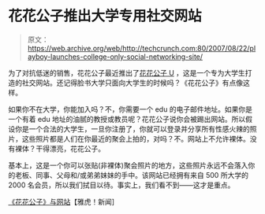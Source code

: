 # 花花公子推出大学专用社交网站

> 原文：<https://web.archive.org/web/http://techcrunch.com:80/2007/08/22/playboy-launches-college-only-social-networking-site/>

为了对抗低迷的销售，花花公子最近推出了[花花公子 U](https://web.archive.org/web/20160531213726/http://www.playboyu.com/) ，这是一个专为大学生打造的社交网站。还记得脸书大学只面向大学生的时候吗？《花花公子》有点像这样。

如果你不在大学，你能加入吗？不，你需要一个 edu 的电子邮件地址。如果你是一个有着 edu 地址的油腻的教授或教员呢？花花公子说你会被踢出网站。所以假设你是一个合法的大学生，一旦你注册了，你就可以登录并分享所有性感火辣的照片，这些照片都是人们在你最近的聚会上拍的，对吗？不。网站上不允许裸体。没有裸体？干得漂亮，花花公子。

基本上，这是一个你可以张贴(非裸体)聚会照片的地方，这些照片永远不会落入你的老板、同事、父母和/或弟弟妹妹的手中。该网站已经拥有来自 500 所大学的 2000 名会员，所以我们拭目以待。事实上，我们看不到——这才是重点。

[《花花公子》与网站](https://web.archive.org/web/20160531213726/http://news.yahoo.com/s/ap/20070822/ap_on_hi_te/playboy_college_students)【雅虎！新闻]